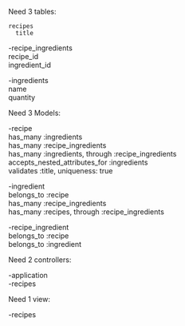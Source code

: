Need 3 tables:

    recipes  
      title  

-recipe_ingredients  
      recipe_id  
      ingredient_id  

-ingredients  
      name  
      quantity  

Need 3 Models:

  -recipe  
      has_many :ingredients  
      has_many :recipe_ingredients  
      has_many :ingredients, through :recipe_ingredients  
      accepts_nested_attributes_for :ingredients  
      validates :title, uniqueness: true

  -ingredient  
      belongs_to :recipe  
      has_many :recipe_ingredients  
      has_many :recipes, through :recipe_ingredients  

  -recipe_ingredient  
      belongs_to :recipe  
      belongs_to :ingredient  

Need 2 controllers:  

  -application  
  -recipes  

Need 1 view:  

  -recipes  
